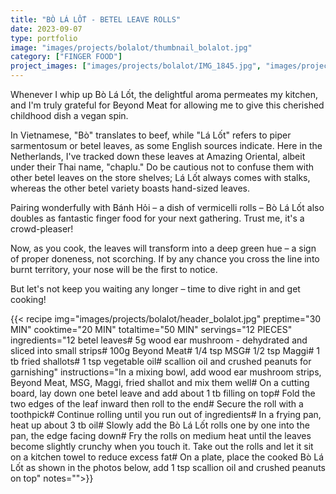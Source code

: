 ```yaml
---
title: "BÒ LÁ LỐT - BETEL LEAVE ROLLS"
date: 2023-09-07
type: portfolio
image: "images/projects/bolalot/thumbnail_bolalot.jpg"
category: ["FINGER FOOD"]
project_images: ["images/projects/bolalot/IMG_1845.jpg", "images/projects/bolalot/IMG_1857.jpg"]
---
```

Whenever I whip up Bò Lá Lốt, the delightful aroma permeates my kitchen, and I'm truly grateful for Beyond Meat for allowing me to give this cherished childhood dish a vegan spin. 

In Vietnamese, "Bò" translates to beef, while "Lá Lốt" refers to piper sarmentosum or betel leaves, as some English sources indicate. Here in the Netherlands, I've tracked down these leaves at Amazing Oriental, albeit under their Thai name, "chaplu." Do be cautious not to confuse them with other betel leaves on the store shelves; Lá Lốt always comes with stalks, whereas the other betel variety boasts hand-sized leaves.

Pairing wonderfully with Bánh Hỏi – a dish of vermicelli rolls – Bò Lá Lốt also doubles as fantastic finger food for your next gathering. Trust me, it's a crowd-pleaser!

Now, as you cook, the leaves will transform into a deep green hue – a sign of proper doneness, not scorching. If by any chance you cross the line into burnt territory, your nose will be the first to notice.

But let's not keep you waiting any longer – time to dive right in and get cooking!

{{< recipe 
img="images/projects/bolalot/header_bolalot.jpg"
preptime="30 MIN" 
cooktime="20 MIN" 
totaltime="50 MIN" 
servings="12 PIECES" 
ingredients="12 betel leaves# 5g wood ear mushroom - dehydrated and sliced into small strips# 100g Beyond Meat# 1/4 tsp MSG# 1/2 tsp Maggi# 1 tb fried shallots# 1 tsp vegetable oil# scallion oil and crushed peanuts for garnishing" 
instructions="In a mixing bowl, add wood ear mushroom strips, Beyond Meat, MSG, Maggi, fried shallot and mix them well# On a cutting board, lay down one betel leave and add about 1 tb filling on top# Fold the two edges of the leaf inward then roll to the end# Secure the roll with a toothpick# Continue rolling until you run out of ingredients# In a frying pan, heat up about 3 tb oil# Slowly add the Bò Lá Lốt rolls one by one into the pan, the edge facing down# Fry the rolls  on medium heat until the leaves become slightly crunchy when you touch it. Take out the rolls and let it sit on a kitchen towel to reduce excess fat# On a plate, place the cooked Bò Lá Lốt as shown in the photos below, add 1 tsp scallion oil and crushed peanuts on top"
notes="">}}



